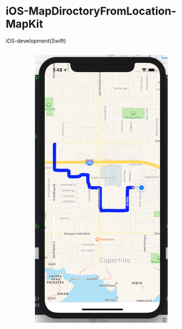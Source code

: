 # iOS-MapDiroctoryFromLocation-MapKit
iOS-development(Swift)
<h2>
<p align="center">
<img src="Map.png" width=350/>
</p>
<h2>
